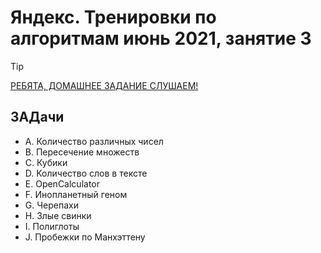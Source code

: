 # Яндекс. Тренировки по алгоритмам июнь 2021, занятие 3

> [!TIP]
>
> [РЕБЯТА, ДОМАШНЕЕ ЗАДАНИЕ СЛУШАЕМ!](https://contest.yandex.ru/contest/27663/)

## ЗАДачи

- A. Количество различных чисел
- B. Пересечение множеств
- C. Кубики
- D. Количество слов в тексте
- E. OpenCalculator
- F. Инопланетный геном
- G. Черепахи
- H. Злые свинки
- I. Полиглоты
- J. Пробежки по Манхэттену
